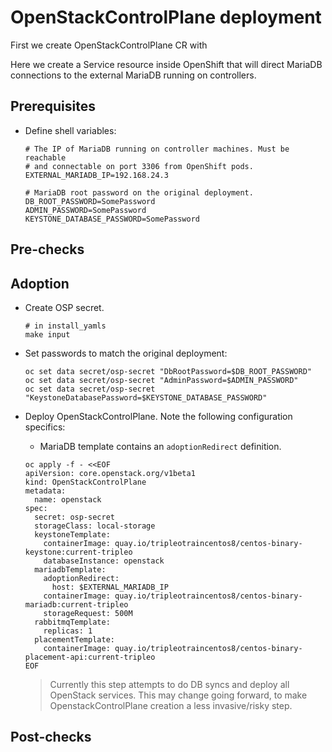 OpenStackControlPlane deployment
================================

First we create OpenStackControlPlane CR with

Here we create a Service resource inside OpenShift that will direct
MariaDB connections to the external MariaDB running on controllers.

Prerequisites
-------------

* Define shell variables:

  ```
  # The IP of MariaDB running on controller machines. Must be reachable
  # and connectable on port 3306 from OpenShift pods.
  EXTERNAL_MARIADB_IP=192.168.24.3

  # MariaDB root password on the original deployment.
  DB_ROOT_PASSWORD=SomePassword
  ADMIN_PASSWORD=SomePassword
  KEYSTONE_DATABASE_PASSWORD=SomePassword
  ```

Pre-checks
----------

Adoption
--------

* Create OSP secret.

  ```
  # in install_yamls
  make input
  ```

* Set passwords to match the original deployment:

  ```
  oc set data secret/osp-secret "DbRootPassword=$DB_ROOT_PASSWORD"
  oc set data secret/osp-secret "AdminPassword=$ADMIN_PASSWORD"
  oc set data secret/osp-secret "KeystoneDatabasePassword=$KEYSTONE_DATABASE_PASSWORD"
  ```

* Deploy OpenStackControlPlane. Note the following configuration specifics:

  * MariaDB template contains an `adoptionRedirect` definition.

  ```
  oc apply -f - <<EOF
  apiVersion: core.openstack.org/v1beta1
  kind: OpenStackControlPlane
  metadata:
    name: openstack
  spec:
    secret: osp-secret
    storageClass: local-storage
    keystoneTemplate:
      containerImage: quay.io/tripleotraincentos8/centos-binary-keystone:current-tripleo
      databaseInstance: openstack
    mariadbTemplate:
      adoptionRedirect:
        host: $EXTERNAL_MARIADB_IP
      containerImage: quay.io/tripleotraincentos8/centos-binary-mariadb:current-tripleo
      storageRequest: 500M
    rabbitmqTemplate:
      replicas: 1
    placementTemplate:
      containerImage: quay.io/tripleotraincentos8/centos-binary-placement-api:current-tripleo
  EOF
  ```

  > Currently this step attempts to do DB syncs and deploy all OpenStack
  > services. This may change going forward, to make OpenstackControlPlane
  > creation a less invasive/risky step.


Post-checks
-----------
